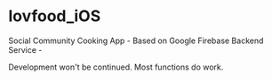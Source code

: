 # lovfood_iOS
Social Community Cooking App - Based on Google Firebase Backend Service -

Development won't be continued.
Most functions do work.
